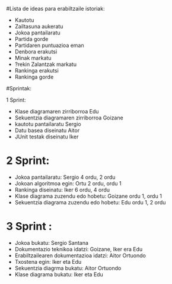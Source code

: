 #Lista de ideas para erabiltzaile istoriak:

- Kautotu
- Zailtasuna aukeratu
- Jokoa pantailaratu
- Partida gorde
- Partidaren puntuazioa eman 
- Denbora erakutsi
- Minak markatu
- ?rekin Zalantzak markatu
- Rankinga erakutsi
- Rankinga gorde

#Sprintak:

1 Sprint:

- Klase diagramaren zirriborroa Edu
- Sekuentzia diagramaren zirriborroa Goizane
- kautotu pantailaratu Sergio
- Datu basea diseinatu Aitor
- JUnit testak diseinatu Iker

# 2 Sprint:

- Jokoa pantailaratu: Sergio 4 ordu, 2 ordu
- Jokoan algoritmoa egin: Ortu 2 ordu, ordu 1
- Rankinga diseinatu: Iker 6 ordu, 4 ordu
- Klase diagrama zuzendu edo hobetu: Goizane ordu 1, ordu 1
- Sekuentzia diagrama zuzendu edo hobetu: Edu ordu 1, 2 ordu

# 3 Sprint :

- Jokoa bukatu: Sergio Santana
- Dokumentazio teknikoa idatzi: Goizane, Iker era Edu
- Erabiltzailearen dokumentazioa idatzi: Aitor Ortuondo
- Txostena egin: Iker eta Edu
- Sekuentzia diagrma bukatu: Aitor Ortuondo
- Klase diagrama bukatu: Iker eta Edu
